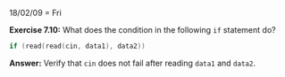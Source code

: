 18/02/09 = Fri

**Exercise 7.10:** What does the condition in the following `if` statement do?

```c++
if (read(read(cin, data1), data2))
```

**Answer:** Verify that `cin` does not fail after reading `data1` and `data2`.